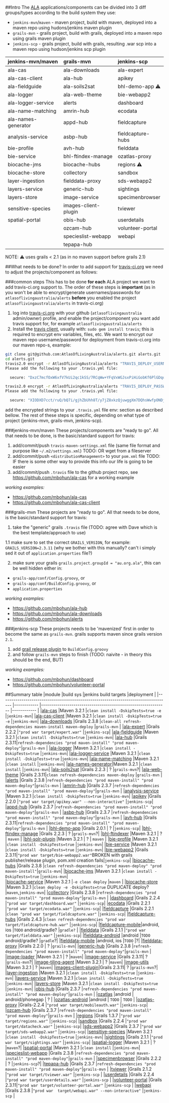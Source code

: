 ##Intro
The [ALA](https://github.com/AtlasOfLivingAustralia) applications/components can be divided into 3 diff groups/types according to the build system they use:

* `jenkins-mvn`/`maven` - maven project, build with maven, deployed into a maven repo using hudons/jenkins maven plugin
* `grails-mvn`  - grails project, build with grails, deployed into a maven repo using grails maven plugin
* `jenkins-scp` - grails project, build with grails, resulting .war scp into a maven repo using hudson/jenkins scp plugin

|jenkins-mvn/maven  |grails-mvn          |jenkins-scp      |
|:------------------|:-------------------|:----------------|
|ala-cas            |ala-downloads       |ala-expert       |
|ala-cas-client     |ala-hub             |apikey           |
|ala-fieldguide     |ala-soils2sat       |bhl-demo-app :warning: |
|ala-logger         |ala-web-theme       |bie-webapp2      |
|ala-logger-service |alerts              |dashboard        |
|ala-name-matching  |amrin-hub           |ecodata          |
|ala-names-generator|appd-hub            |fieldcapture     |
|analysis-service   |asbp-hub            |fieldcapture-hubs|
|bie-profile        |avh-hub             |fielddata        |
|bie-service        |bhl-ftindex-manage  |ozatlas-proxy    |
|biocache-jms       |biocache-hubs       |regions :warning:   |
|biocache-store     |collectory          |sandbox          |
|layer-ingestion    |fielddata-proxy     |sds-webapp2      |
|layers-service     |generic-hub         |sightings        |
|layers-store       |image-service       |specimenbrowser  |
|sensitive-species  |images-client-plugin|tviewer          |
|spatial-portal     |obis-hub            |userdetails      |
|                   |ozcam-hub           |volunteer-portal |
|                   |specieslist-webapp  |webapi           |
|                   |tepapa-hub          |                 |
NOTE: :warning: uses grails < 2.1 (as in no maven support before grails 2.1)

##What needs to be done?
In order to add support for [travis-ci.org](http://travis-ci.org) we need to adjust the projects/component as follows:

###common steps
This has to be done **for each** ALA project we want to add travis-ci.org support to. The order of these steps is **important** (as in you won't be able to encrypt/generate usernames/passwords for `atlasoflivingaustralia/alerts` **before** you enabled the project `atlasoflivingaustralia/alerts` in travis-ci.org)

1. log into [travis-ci.org](http://travis-ci.org) with your github (`atlasoflivingaustralia` admin/owner) profile, and enable the project/component you want add travis support for, for example `atlasoflivingaustralia/alerts`
2. Install the [travis client](https://github.com/travis-ci/travis.rb), usually with: `sudo gem install travis`; this is required to encrypt env variables, files, etc. We want to encrypt our maven repo username/password for deployment from travis-ci.org into our maven repo-s, example:
```BASH
git clone git@github.com:AtlasOfLivingAustralia/alerts.git alerts.git
cd alerts.git
travis2.0 encrypt -r AtlasOfLivingAustralia/alerts "TRAVIS_DEPLOY_USERNAME=someusername"
Please add the following to your .travis.yml file:

  secure: "DxzC7mcfOxW6xfV7kUi2qc1kSS/7RCqWw+YFqVxWGJsxPiHiGobKf6PlGDqo8KJgCzQR0apqgvr0bKO9CcRbuqfWNuSsRVf6odHcuvktqIiCznMs7tzbCk8xcu0suXBKrz1sgHphtze/Nt2idTFeLtX6rZ+svKs21kxb9yT2Ik="

travis2.0 encrypt -r AtlasOfLivingAustralia/alerts "TRAVIS_DEPLOY_PASSWORD=somepassword"
Please add the following to your .travis.yml file:

  secure: "XIODXD7cct/ruQ/bQ7i/gjhZbUhh8T/y7jZ8xkzQjuwggXm7DQhsWwfpONDjK+R1c2aSTFgBZVR6dSVoo/OIrTZhvmqfcfkYqalNxpqW+YGr/uy723srO0N0RYXJW+3AT2JnoT10SgktyKZMbBvJcGLvSkzr/sfhzDScA5vsoJY="
```
add the encrypted strings to your `.travis.yml` file env: section as described bellow.
The rest of these steps is specific, depending on what type of project (jenkins-mvn, grails-mvn, jenkins-scp).

###jenkins-mvn/maven
These projects/components are "ready to go". All that needs to be done, is the basic/standard support for travis:

1. add/commit/push `travis-maven-settings.xml` file (same file format and purpose like `~/.m2/settings.xml`) TODO: OR wget from a fileserver 
2. add/commit/push `<distributionManagement>` to your `pom.xml` file TODO: IF there is some other way to provide this info our life is going to be easier
3. add/commit/push `.travis` file to the github project repo, see https://github.com/mbohun/ala-cas for a working example

*working examples:*
* https://github.com/mbohun/ala-cas
* https://github.com/mbohun/ala-cas-client

###grails-mvn
These projects are "ready to go".  All that needs to be done, is the basic/standard support for travis:

1. take the "generic" grails `.travis` file (TODO: agree with Dave which is the best template/approach to use)

  1.1 make sure to set the correct `GRAILS_VERSION`, for example: `GRAILS_VERSION=2.3.11` (why we bother with this manually? can't i simply sed it out of `application.properties` file?)

2. make sure your grails `grails.project.groupId = "au.org.ala"`, this can be well hidden either in:
  * `grails-app/conf/Config.groovy`, or
  * `grails-app/conf/BuildConfig.groovy`, or
  * `application.properties`

*working examples:*
* https://github.com/mbohun/ala-hub
* https://github.com/mbohun/ala-downloads
* https://github.com/mbohun/alerts

###jenkins-scp
These projects needs to be 'mavenized' first in order to become the same as `grails-mvn`. grails supports maven since grails version `2.1`.

1. add [grail release plugin](http://grails.org/plugin/release) to `BuildConfig.groovy`
2. and follow `grails-mvn` steps to finish (TODO: naivite - in theory this should be the end, BUT)

*working examples:*
* https://github.com/mbohun/dashboard
* https://github.com/mbohun/volunteer-portal

##Summary table
|module                                                                              |build sys    |jenkins build targets                                          |deployment   |
|----------------------------------------------------------------------------------- |------------ |-------------------------------------------------------------- |------------ |
|[ala-cas](https://github.com/AtlasOfLivingAustralia/ala-cas)                        |Maven 3.2.1  |`clean install -DskipTests=true -e`                            |`jenkins-mvn`|
|[ala-cas-client](https://github.com/AtlasOfLivingAustralia/ala-cas-client)          |Maven 3.2.1  |`clean install -DskipTests=true -e`                            |`jenkins-mvn`|
|[ala-downloads](https://github.com/AtlasOfLivingAustralia/ala-downloads)            |Grails 2.3.8 |`clean-all refresh-dependencies maven-install maven-deploy`    |`grails-mvn` |
|[ala-expert](https://github.com/AtlasOfLivingAustralia/ala-expert)                  |Grails 2.2.2 |`"prod war target/expert.war"`                                 |`jenkins-scp`|
|[ala-fieldguide](https://github.com/AtlasOfLivingAustralia/ala-fieldguide)          |Maven 3.2.1  |`clean install -DskipTests=true`                               |`jenkins-mvn`|
|[ala-hub](https://github.com/AtlasOfLivingAustralia/ala-hub)                        |Grails 2.3.11|`refresh-dependencies "prod maven-install" "prod maven-deploy"`|`grails-mvn` |
|[ala-logger](https://github.com/AtlasOfLivingAustralia/ala-logger)                  |Maven 3.2.1  |`clean install -DskipTests=true`                               |`jenkins-mvn`|
|[ala-logger-service](https://github.com/AtlasOfLivingAustralia/ala-logger-service)  |Maven 3.2.1  |`clean install -DskipTests=true`                               |`jenkins-mvn`|
|[ala-name-matching](https://github.com/AtlasOfLivingAustralia/ala-name-matching)    |Maven 3.2.1  |`clean install`                                                |`jenkins-mvn`|
|[ala-names-generator](https://github.com/AtlasOfLivingAustralia/ala-names-generator)|Maven 3.2.1  |`clean install`                                                |`jenkins-mvn`|
|[ala-soils2sat](https://github.com/AtlasOfLivingAustralia/ala-soils2sat)            |Grails 2.2.3 | ? |`grails-mvn`?|
|[ala-web-theme](https://github.com/AtlasOfLivingAustralia/ala-web-theme)            |Grails 2.3.11|`clean refresh-dependencies maven-deploy`                      |`grails-mvn` |
|[alerts](https://github.com/AtlasOfLivingAustralia/alerts)                          |Grails 2.3.8 |`refresh-dependencies "prod maven-install" "prod maven-deploy"`|`grails-mvn` |
|[amrin-hub](https://github.com/AtlasOfLivingAustralia/amrin-hub)                    |Grails 2.3.7 |`refresh-dependencies "prod maven-install" "prod maven-deploy"`|`grails-mvn` |
|[analysis-service](https://github.com/AtlasOfLivingAustralia/analysis-service)      |Maven 3.2.1  |`clean install -DskipTests=true`                               |`jenkins-mvn`|
|[apikey](https://github.com/AtlasOfLivingAustralia/apikey)                          |Grails 2.2.0 |`"prod war target/apikey.war" --non-interactive"`          |`jenkins-scp`|
|[appd-hub](https://github.com/AtlasOfLivingAustralia/appd-hub)                      |Grails 2.3.7 |`refresh-dependencies "prod maven-install" "prod maven-deploy"`|`grails-mvn` |
|[asbp-hub](https://github.com/AtlasOfLivingAustralia/asbp-hub)                      |Grails 2.3.7 |`refresh-dependencies "prod maven-install" "prod maven-deploy"`|`grails-mvn` |
|[avh-hub](https://github.com/AtlasOfLivingAustralia/avh-hub)                        |Grails 2.3.11|`refresh-dependencies "prod maven-install" "prod maven-deploy"`|`grails-mvn` |
|[bhl-demo-app](https://github.com/AtlasOfLivingAustralia/bhl-demo-app)              |Grails 2.0.1 | ? |`jenkins-scp`|
|[bhl-ftindex-manage](https://github.com/AtlasOfLivingAustralia/bhl-ftindex-manage)  |Grails 2.2.3 | ? |`grails-mvn`?|
|[bhl-ftindexer](https://github.com/AtlasOfLivingAustralia/bhl-ftindexer)            |Maven 3.2.1  | ? | `maven` |
|[bhl-solr-plugin](https://github.com/AtlasOfLivingAustralia/bhl-solr-plugin)        |Maven 3.2.1  | ? | `maven` |
|[bie-profile](https://github.com/AtlasOfLivingAustralia/bie-profile)                |Maven 3.2.1  |`clean install -DskipTests=true`                               |`jenkins-mvn`|
|[bie-service](https://github.com/AtlasOfLivingAustralia/bie-service)                |Maven 3.2.1  |`clean install -DskipTests=true`                               |`jenkins-mvn`|
|[bie-webapp2](https://github.com/AtlasOfLivingAustralia/bie-webapp2)                |Grails 2.3.11|`"prod war target/bie-webapp2.war"`BROKEN with grails publisher/release plugin, pom.xml creation fails|`jenkins-scp`|
|[biocache-hubs](https://github.com/AtlasOfLivingAustralia/biocache-hubs)            |Grails 2.3.8 |`clean refresh-dependencies "prod maven-deploy" "prod maven-install"`|`grails-mvn`|
|[biocache-jms](https://github.com/AtlasOfLivingAustralia/biocache-jms)              |Maven 3.2.1  |`clean install -DskipTests=true`                               |`jenkins-mvn`|  
|[biocache-service](https://github.com/AtlasOfLivingAustralia/biocache-service)      |Maven 3.2.1  |`-e clean deploy`                                              |`maven`      |
|[biocache-store](https://github.com/AtlasOfLivingAustralia/biocache-store)          |Maven 3.2.1  |`clean deploy -e -DskipTests=true` DUPLICATE deploy?           |`maven`,`jenkins-mvn`|
|[collectory](https://github.com/AtlasOfLivingAustralia/collectory)                  |Grails 2.3.8 |`refresh-dependencies "prod maven-install" "prod maven-deploy"`|`grails-mvn` |
|[dashboard](https://github.com/AtlasOfLivingAustralia/dashboard)                    |Grails 2.2.4 |`"prod war target/dashboard.war"`                              |`jenkins-scp`|
|[ecodata](https://github.com/AtlasOfLivingAustralia/ecodata)                        |Grails 2.2.1 |`"prod war target/ecodata.war"`                                |`jenkins-scp`|
|[fieldcapture](https://github.com/AtlasOfLivingAustralia/fieldcapture)              |Grails 2.2.1 |`clean "prod war target/fieldcapture.war"`                     |`jenkins-scp`|
|[fieldcapture-hubs](https://github.com/AtlasOfLivingAustralia/fieldcapture-hubs)    |Grails 2.4.3 |`clean refresh-dependencies "prod war target/fieldcapture-hub.war"`       |`jenkins-scp`|
|[fieldcapture-mobile](https://github.com/AtlasOfLivingAustralia/fieldcapture-mobile)|android, ios |`TODO` android/gradle?                                                   |`gradle?`    |
|[fielddata](https://github.com/AtlasOfLivingAustralia/fielddata)                    |Grails 2.1.1 |`"prod war target/fielddata.war"`                        |`jenkins-scp`|
|[fielddata-android](https://github.com/AtlasOfLivingAustralia/fielddata-android)    |android      |`TODO` android/gradle?                                                   |`gradle`?|
|[fielddata-mobile](https://github.com/AtlasOfLivingAustralia/fielddata-mobile)      |android, ios |`TODO` |?|
|[fielddata-proxy](https://github.com/AtlasOfLivingAustralia/fielddata-proxy)        |Grails 2.2.0 | ? |`grails-mvn`|
|[generic-hub](https://github.com/AtlasOfLivingAustralia/generic-hub)                |Grails 2.3.8 |`refresh-dependencies "prod maven-install" "prod maven-deploy"`|`grails-mvn` |
|[image-loader](https://github.com/AtlasOfLivingAustralia/image-loader)              |Maven 3.2.1  | ? |`maven`|
|[image-service](https://github.com/AtlasOfLivingAustralia/image-service)            |Grails 2.3.11| ? |`grails-mvn`?|
|[image-tiling-agent](https://github.com/AtlasOfLivingAustralia/image-tiling-agent)  |Maven 3.2.1  | ? |`maven`|
|[image-utils](https://github.com/AtlasOfLivingAustralia/image-utils)                |Maven 3.2.1  | ? |`maven`|
|[images-client-plugin](https://github.com/AtlasOfLivingAustralia/images-client-plugin)|Grails 2.3.11| ? |`grails-mvn`?|
|[layer-ingestion](https://github.com/AtlasOfLivingAustralia/layer-ingestion)        |Maven 3.2.1  |`clean install -DskipTests=true`                               |`jenkins-mvn`|
|[layers-service](https://github.com/AtlasOfLivingAustralia/layers-service)          |Maven 3.2.1  |`clean install -DskipTests=true`                               |`jenkins-mvn`|
|[layers-store](https://github.com/AtlasOfLivingAustralia/layers-store)              |Maven 3.2.1  |`clean install -DskipTests=true`                               |`jenkins-mvn`|
|[obis-hub](https://github.com/AtlasOfLivingAustralia/obis-hub)                      |Grails 2.3.7 |`refresh-dependencies "prod maven-install" "prod maven-deploy"`|`grails-mvn` |
|[ozatlas](https://github.com/AtlasOfLivingAustralia/ozatlas)                        |android      | android/phonegap | ? |
|[ozatlas-android](https://github.com/AtlasOfLivingAustralia/ozatlas-android)        |android      | `TODO` | `TODO` |
|[ozatlas-proxy](https://github.com/AtlasOfLivingAustralia/ozatlas-proxy)            |Grails-2.2.4 |`"prod war target/mobileauth.war"`            |`jenkins-scp`|
|[ozcam-hub](https://github.com/AtlasOfLivingAustralia/ozcam-hub)                    |Grails 2.3.7 |`refresh-dependencies "prod maven-install" "prod maven-deploy"`|`grails-mvn` |
|[regions](https://github.com/AtlasOfLivingAustralia/regions)                        |Grails 1.3.7 |`"prod war target/regions.war"`                                |`jenkins-scp`|
|[sandbox](https://github.com/AtlasOfLivingAustralia/sandbox)                        |Grails 2.2.4 |`"prod war target/datacheck.war"`                              |`jenkins-scp`|
|[sds-webapp2](https://github.com/AtlasOfLivingAustralia/sds-webapp2)                |Grails 2.3.7 |`"prod war  target/sds-webapp2.war"`                           |`jenkins-scp`|
|[sensitive-species](https://github.com/AtlasOfLivingAustralia/sensitive-species)    |Maven 3.2.1  |`clean install -DskipTests=true`                               |`jenkins-mvn`|
|[sightings](https://github.com/AtlasOfLivingAustralia/sightings)                    |Grails 2.1.1 |`"prod war target/sightings.war"`                              |`jenkins-scp`|
|[spatial-logger](https://github.com/AtlasOfLivingAustralia/spatial-logger)          |Maven 3.2.1  | ? |`maven`?|
|[spatial-portal](https://github.com/AtlasOfLivingAustralia/spatial-portal)          |Maven 3.2.1  |`clean install`                                                |`jenkins-mvn`|
|[specieslist-webapp](https://github.com/AtlasOfLivingAustralia/specieslist-webapp)  |Grails 2.3.8 |`refresh-dependencies "prod maven-install" "prod maven-deploy"`|`grails-mvn` |
|[specimenbrowser](https://github.com/AtlasOfLivingAustralia/specimenbrowser)        |Grails 2.2.2 | ? |`jenkins-scp`?|
|[tepapa-hub](https://github.com/AtlasOfLivingAustralia/tepapa-hub)                  |Grails 2.3.7 |`refresh-dependencies "prod maven-install" "prod maven-deploy"`|`grails-mvn` |
|[tviewer](https://github.com/AtlasOfLivingAustralia/tviewer)                        |Grails 2.1.2 |`"prod war target/tviewer.war"`                                |`jenkins-scp` |
|[userdetails](https://github.com/AtlasOfLivingAustralia/userdetails)                |Grails 2.2.4 |`"prod war target/userdetails.war"`                            |`jenkins-scp` |
|[volunteer-portal](https://github.com/AtlasOfLivingAustralia/volunteer-portal)      |Grails 2.3.11|`"prod war target/volunteer-portal.war"`                       |`jenkins-scp` |
|[webapi](https://github.com/AtlasOfLivingAustralia/webapi)                          |Grails 2.3.8 |`"prod war  target/webapi.war" --non-interactive"`             |`jenkins-scp` |
